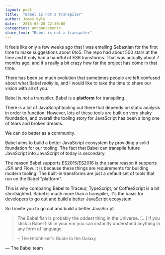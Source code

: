 ```yaml
---
layout: post
title:  "Babel is not a transpiler"
author: James Kyle
date:   2015-05-20 22:30:00
categories: announcements
share_text: "Babel is not a transpiler"
---
```


It feels like only a few weeks ago that I was emailing Sebastian for the first
time to make suggestions about 6to5. The repo had about 500 stars at
the time and it only had a handful of ES6 transforms. That was actually about 7
months ago, and it's really a bit crazy how far the project has come in that
time.

There has been so much evolution that sometimes people are left confused about
what Babel _really_ is, and I would like to take the time to share our vision
with all of you.

Babel is _not_ a transpiler. Babel is a **platform** for transpiling.

There is a lot of JavaScript tooling out there that depends on static analysis
in order to function. However, lots of these tools are built on very shaky
foundation, and overall the tooling story for JavaScript has been a long one of
tears and broken dreams.

We can do better as a community.

Babel aims to build a better JavaScript ecosystem by providing a solid
foundation for our tooling. The fact that Babel can transpile future JavaScript
into JavaScript of today is secondary.

The reason Babel supports ES2015/ES2016 is the same reason it supports JSX and
Flow. It is because these things are requirements for building modern tooling.
The built-in transforms are just a default set of tools that run on the Babel
"platform".

This is why comparing Babel to Traceur, TypeScript, or CoffeeScript is a bit
shortsighted. Babel is much more than a transpiler, it's the basis for
developers to go out and build a better JavaScript ecosystem.

So I invite you to go out and build a better JavaScript.

> The Babel fish is probably the oddest thing in the Universe. [...] If you
> stick a Babel fish in your ear you can instantly understand anything in any
> form of language.
>
> – The Hitchhiker's Guide to the Galaxy

<p class="text-right">— The Babel team</p>
